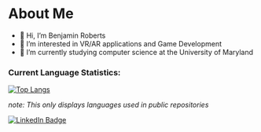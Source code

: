 # About Me

- 👋 Hi, I’m Benjamin Roberts
- 👀 I’m interested in VR/AR applications and Game Development
- 🌱 I’m currently studying computer science at the University of Maryland

<!--- Lang Stats --->
### Current Language Statistics:
[![Top Langs](https://github-readme-stats.vercel.app/api/top-langs/?username=SenorBoberts&exclude_repo=nvim-config&layout=compact&theme=github_dark&hide_border=true&langs_count=8)](https://github.com/anuraghazra/github-readme-stats)

*note: This only displays languages used in public repositories*
<br>
<div id="badges">
	<a href='https://www.linkedin.com/in/benrobertsplus1/'>
   		<img src="https://img.shields.io/badge/LinkedIn-blue?style=for-the-badge&logo=linkedin&logoColor=white" alt="LinkedIn Badge"/>
	</a>
	<!---<a>
		<img src="https://img.shields.io/badge/Instagram-white?logo=instagram&style=for-the-badge" alt="Instagram Badge"/>
	</a>--->
</div>
<!---
SenorBoberts/SenorBoberts is a ✨ special ✨ repository because its `README.md` (this file) appears on your GitHub profile.
You can click the Preview link to take a look at your changes.
--->
